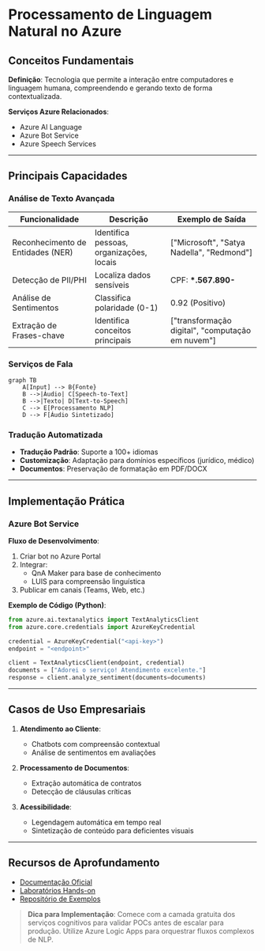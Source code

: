 # Processamento de Linguagem Natural no Azure

## Conceitos Fundamentais

**Definição**:
Tecnologia que permite a interação entre computadores e linguagem humana, compreendendo e gerando texto de forma contextualizada.

**Serviços Azure Relacionados**:

- Azure AI Language
- Azure Bot Service
- Azure Speech Services

---

## Principais Capacidades

### Análise de Texto Avançada

| Funcionalidade                    | Descrição                                | Exemplo de Saída                                 |
| --------------------------------- | ---------------------------------------- | ------------------------------------------------ |
| Reconhecimento de Entidades (NER) | Identifica pessoas, organizações, locais | ["Microsoft", "Satya Nadella", "Redmond"]        |
| Detecção de PII/PHI               | Localiza dados sensíveis                 | CPF: **\*.567.890-**                             |
| Análise de Sentimentos            | Classifica polaridade (0-1)              | 0.92 (Positivo)                                  |
| Extração de Frases-chave          | Identifica conceitos principais          | ["transformação digital", "computação em nuvem"] |

### Serviços de Fala

```mermaid
graph TB
    A[Input] --> B{Fonte}
    B -->|Áudio| C[Speech-to-Text]
    B -->|Texto| D[Text-to-Speech]
    C --> E[Processamento NLP]
    D --> F[Áudio Sintetizado]
```

### Tradução Automatizada

- **Tradução Padrão**: Suporte a 100+ idiomas
- **Customização**: Adaptação para domínios específicos (jurídico, médico)
- **Documentos**: Preservação de formatação em PDF/DOCX

---

## Implementação Prática

### Azure Bot Service

**Fluxo de Desenvolvimento**:

1. Criar bot no Azure Portal
2. Integrar:
   - QnA Maker para base de conhecimento
   - LUIS para compreensão linguística
3. Publicar em canais (Teams, Web, etc.)

**Exemplo de Código (Python)**:

```python
from azure.ai.textanalytics import TextAnalyticsClient
from azure.core.credentials import AzureKeyCredential

credential = AzureKeyCredential("<api-key>")
endpoint = "<endpoint>"

client = TextAnalyticsClient(endpoint, credential)
documents = ["Adorei o serviço! Atendimento excelente."]
response = client.analyze_sentiment(documents=documents)
```

---

## Casos de Uso Empresariais

1. **Atendimento ao Cliente**:

   - Chatbots com compreensão contextual
   - Análise de sentimentos em avaliações

2. **Processamento de Documentos**:

   - Extração automática de contratos
   - Detecção de cláusulas críticas

3. **Acessibilidade**:
   - Legendagem automática em tempo real
   - Sintetização de conteúdo para deficientes visuais

---

## Recursos de Aprofundamento

- [Documentação Oficial](https://learn.microsoft.com/pt-br/azure/cognitive-services/)
- [Laboratórios Hands-on](https://microsoft.github.io/ai/)
- [Repositório de Exemplos](https://github.com/Azure-Samples/cognitive-services-python-sdk-samples)

> **Dica para Implementação**: Comece com a camada gratuita dos serviços cognitivos para validar POCs antes de escalar para produção. Utilize Azure Logic Apps para orquestrar fluxos complexos de NLP.
